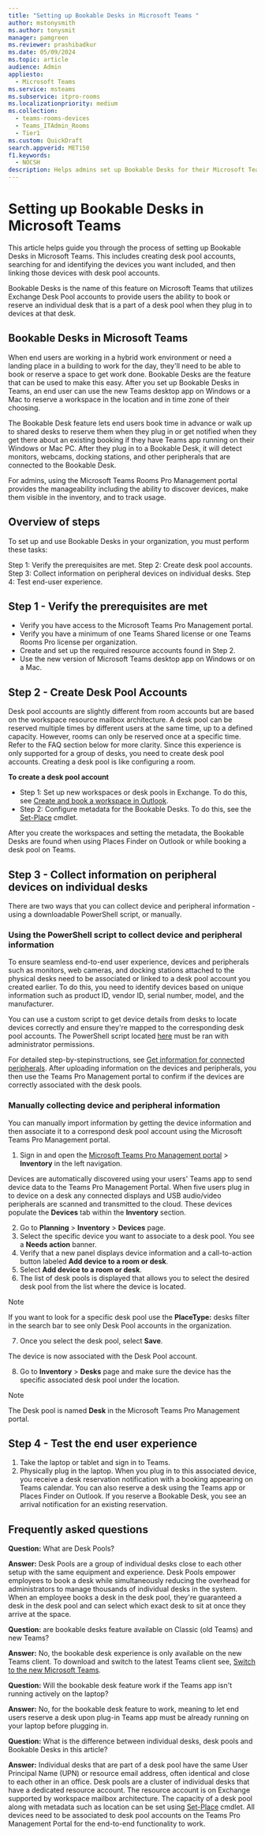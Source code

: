 ```yaml
---
title: "Setting up Bookable Desks in Microsoft Teams "  
author: mstonysmith
ms.author: tonysmit
manager: pamgreen
ms.reviewer: prashibadkur
ms.date: 05/09/2024  
ms.topic: article
audience: Admin
appliesto: 
  - Microsoft Teams
ms.service: msteams  
ms.subservice: itpro-rooms
ms.localizationpriority: medium
ms.collection: 
  - teams-rooms-devices
  - Teams_ITAdmin_Rooms
  - Tier1
ms.custom: QuickDraft 
search.appverid: MET150  
f1.keywords:
  - NOCSH  
description: Helps admins set up Bookable Desks for their Microsoft Teams organization.
---
```

  
# Setting up Bookable Desks in Microsoft Teams

This article helps guide you through the process of setting up Bookable Desks in Microsoft Teams. This includes creating desk pool accounts, searching for and identifying the devices you want included, and then linking those devices with desk pool accounts.

Bookable Desks is the name of this feature on Microsoft Teams that utilizes Exchange Desk Pool accounts to provide users the ability to book or reserve an individual desk that is a part of a desk pool when they plug in to devices at that desk.

## Bookable Desks in Microsoft Teams

When end users are working in a hybrid work environment or need a landing place in a building to work for the day, they'll need to be able to book or reserve a space to get work done. Bookable Desks are the feature that can be used to make this easy. After you set up Bookable Desks in Teams, an end user can use the new Teams desktop app on Windows or a Mac to reserve a workspace in the location and in time zone of their choosing.

The Bookable Desk feature lets end users book time in advance or walk up to shared desks to reserve them when they plug in or get notified when they get there about an existing booking if they have Teams app running on their Windows or Mac PC. After they plug in to a Bookable Desk, it will detect monitors, webcams, docking stations, and other peripherals that are connected to the Bookable Desk.

For admins, using the Microsoft Teams Rooms Pro Management portal provides the manageability including the ability to discover devices, make them visible in the inventory, and to track usage.

## Overview of steps  

To set up and use Bookable Desks in your organization, you must perform these tasks:

Step 1: Verify the prerequisites are met.
Step 2: Create desk pool accounts.
Step 3: Collect information on peripheral devices on individual desks.
Step 4: Test end-user experience.

## Step 1 - Verify the prerequisites are met

- Verify you have access to the Microsoft Teams Pro Management portal.
- Verify you have a minimum of one Teams Shared license or one Teams Rooms Pro license per organization.
- Create and set up the required resource accounts found in Step 2.
- Use the new version of Microsoft Teams desktop app on Windows or on a Mac.

## Step 2 - Create Desk Pool Accounts

Desk pool accounts are slightly different from room accounts but are based on the workspace resource mailbox architecture. A desk pool can be reserved multiple times by different users at the same time, up to a defined capacity. However, rooms can only be reserved once at a specific time. Refer to the FAQ section below for more clarity. Since this experience is only supported for a group of desks, you need to create desk pool accounts. Creating a desk pool is like configuring a room.

**To create a desk pool account**

- Step 1: Set up new workspaces or desk pools in Exchange. To do this, see [Create and book a workspace in Outlook](/exchange/troubleshoot/outlook-issues/create-book-workspace-outlook).
- Step 2: Configure metadata for the Bookable Desks. To do this, see the [Set-Place](/powershell/module/exchange/set-place) cmdlet.

After you create the workspaces and setting the metadata, the Bookable Desks are found when using Places Finder on Outlook or while booking a desk pool on Teams.  

## Step 3 - Collect information on peripheral devices on individual desks

There are two ways that you can collect device and peripheral information - using a downloadable PowerShell script, or manually.

### Using the PowerShell script to collect device and peripheral information

To ensure seamless end-to-end user experience, devices and peripherals such as monitors, web cameras, and docking stations attached to the physical desks need to be associated or linked to a desk pool account you created earlier. To do this, you need to identify devices based on unique information such as product ID, vendor ID, serial number, model, and the manufacturer.

You can use a custom script to get device details from desks to locate devices correctly and ensure they're mapped to the corresponding desk pool accounts. The PowerShell script located [here](https://www.microsoft.com/en-us/download/details.aspx?id=106063) must be ran with administrator permissions.

For detailed step-by-stepinstructions, see [Get information for connected peripherals](../rooms/get-peripheral-information.md). After uploading information on the devices and peripherals, you then use the Teams Pro Management portal to confirm if the devices are correctly associated with the desk pools.

### Manually collecting device and peripheral information

You can manually import information by getting the device information and then associate it to a correspond desk pool account using the Microsoft Teams Pro Management portal.

1. Sign in and open the [Microsoft Teams Pro Management portal](https://portal.rooms.microsoft.com/) > **Inventory** in the left navigation.

Devices are automatically discovered using your users' Teams app to send device data to the Teams Pro Management Portal. When five users plug in to device on a desk any connected displays and USB audio/video peripherals are scanned and transmitted to the cloud. These devices populate the **Devices** tab within the **Inventory** section.

2. Go to **Planning** > **Inventory** > **Devices** page.
3. Select the specific device you want to associate to a desk pool. You see a **Needs action** banner.
4. Verify that a new panel displays device information and a call-to-action button labeled **Add device to a room or desk**.
5. Select **Add device to a room or desk**.
6. The list of desk pools is displayed that allows you to select the desired desk pool from the list where the device is located. 

> [!NOTE]
> If you want to look for a specific desk pool use the **PlaceType:** desks filter in the search bar to see only Desk Pool accounts in the organization.

7. Once you select the desk pool, select **Save**.

The device is now associated with the Desk Pool account.

8. Go to **Inventory** > **Desks** page and make sure the device has the specific associated desk pool under the location.

> [!NOTE]
> The Desk pool is named **Desk** in the Microsoft Teams Pro Management portal.  

## Step 4 - Test the end user experience

1. Take the laptop or tablet and sign in to Teams.
2. Physically plug in the laptop. When you plug in to this associated device, you receive a desk reservation notification with a booking appearing on Teams calendar. You can also reserve a desk using the Teams app or Places Finder on Outlook. If you reserve a Bookable Desk, you see an arrival notification for an existing reservation.  

## Frequently asked questions

**Question:** What are Desk Pools?  

**Answer:** Desk Pools are a group of individual desks close to each other setup with the same equipment and experience. Desk Pools empower employees to book a desk while simultaneously reducing the overhead for administrators to manage thousands of individual desks in the system. When an employee books a desk in the desk pool, they're guaranteed a desk in the desk pool and can select which exact desk to sit at once they arrive at the space.

**Question:** are bookable desks feature available on Classic (old Teams) and new Teams?  

**Answer:** No, the bookable desk experience is only available on the new Teams client. To download and switch to the latest Teams client see, [Switch to the new Microsoft Teams](https://adoption.microsoft.com/new-microsoft-teams/).

**Question:** Will the bookable desk feature work if the Teams app isn't running actively on the laptop?  

**Answer:** No, for the bookable desk feature to work, meaning to let end users reserve a desk upon plug-in Teams app must be already running on your laptop before plugging in.  

**Question:** What is the difference between individual desks, desk pools and Bookable Desks in this article?

**Answer:** Individual desks that are part of a desk pool have the same User Principal Name (UPN) or resource email address, often identical and close to each other in an office. Desk pools are a cluster of individual desks that have a dedicated resource account. The resource account is on Exchange supported by workspace mailbox architecture. The capacity of a desk pool along with metadata such as location can be set using [Set-Place](/powershell/module/exchange/set-place) cmdlet. All devices need to be associated to desk pool accounts on the Teams Pro Management Portal for the end-to-end functionality to work.
